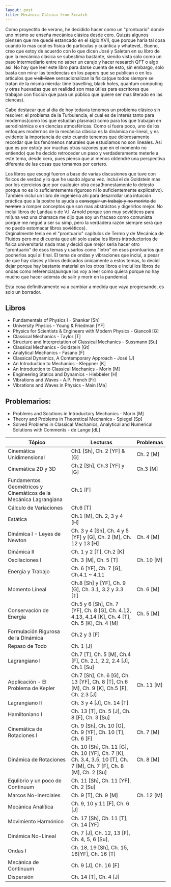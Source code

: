 ```yaml
---
layout: post
title: Mecánica Clásica from Scratch
---
```

Como proyectito de verano, he decidido hacer como un "prontuario" donde uno mismo se enseña mecánica clásica desde cero. Quizás algunos piensen que me quedé estancado en el siglo XVII, que porque haria tal cosa cuando lo mas cool es fisica de particulas y cuántica y whateveL. Bueno, creo que estoy de acuerdo con lo que dicen José y Saletan en su libro de que la mecánica clásica se subestima bastante, siendo vista solo como un paso intermediario entre no saber un carajo y hacer research QFT o algo así. No hay que leer este libro para darse cuenta de esto, sin embargo, solo basta con mirar las tendencias en los papers que se publican o en los articulos que ~~visibilizan~~ sensacionalizan la física(que todos siempre se tratan de la misma mierda: time travelling, black holes, quantum computing y otras huevadas que en realidad son mas útiles para escritores que trabajan con ficción que para un público que quiere ser mas literado en las ciencas). 

Cabe destacar que al dia de hoy todavia tenemos un problema clásico sin resolver: el problema de la Turbulencia, el cual es de interés tanto para modernos(como los que estudian plasmas) como para los que trabajan en aerodinámica o en ciencias atmosféricas. Como si fuera poco, uno de los enfoques modernos de la mecánica clásica es la dinámica no-lineal, y es evidente la importancia de esto cuando tenemos que dolorosamente recordar que los fenómenos naturales que estudiamos no son lineales. Asi que es por esto(y por muchas otras razones que en el momento no entiendo) que he decido retroceder un paso y verdaderamente meterle a este tema, desde cero, pues pienso que al menos obtendré una perspectiva diferente de las cosas que tomamos por certero. 

Los libros que escogí fueron a base de varias discusiones que tuve con físicos de verdad y lo que he usado alguna vez. Incluí el de Goldstein mas por los ejercicios que por cualquier otra cosa(honestamente lo detesto porque no es lo suficientemente riguroso ni lo suficientemente explicativo). Tambien incluí un libro de ingenieria ahi para desarrollar una intuición práctica que a la postre te ayuda a ~~conseguir un trabajo y no morirte de hambre~~ a romper conceptos que son mas abstráctos y digerirlos mejor. No incluí libros de Landau o de V.I. Arnold porque son muy soviéticos para mi(una vez una chamaca me dijo que soy un fracaso como comunista porque me negué a ser su simp, pero la verdadera razón siempre será que no puedo estomacar libros soviéticos).  
Orginalmente tenia en el "prontuario" capítulos de Termo y de Mecánica de Fluidos pero me di cuenta que ahi solo usaba los libros introductorios de física universitaria nada mas y decidi que mejor seria hacer otro "prontuario" de esos temas y usarlos como "intro" en esos prontuarios que poonerlos aquí al final. El tema de ondas y vibraciones que incluí, a pesar de que hay clases y libros dedicados únicamente a estos temas, lo decidí dejar porque hay bastante material en los otros libros e incluí los libros de ondas como referencia(aunque los voy a leer como quiera porque no hay mucho que hacer además de salir y morir en la pandemia).

Esta cosa definitivamente va a cambiar a medida que vaya progresando, es solo un borrador. 

## Libros
* Fundamentals of Physics I - Shankar \[Sh\]
* University Physics - Young & Friedman \[YF\]
* Physics for Scientists & Engineers with Modern Physics - Giancoli \[G\]
* Classical Mechanics - Taylor \[T\]
* Structure and Interpretation of Classical Mechanics - Sussmann \[Su\]
* Classical Mechanics - Goldstein \[Gt\]
* Analytical Mechanics - Fasano \[F\]
* Classical Dynamics, A Contemporary Approach - José \[J\]
* An Introduction to Mechanics - Kleppner \[K\]
* An Introduction to Classical Mechanics - Morin \[M\]
* Engineering Statics and Dynamics - Hiebbeler \[H\]
* Vibrations and Waves - A.P. French \[Fr\]
* Vibrations and Waves in Physics - Main \[Ma\]

## Problemarios:
* Problems and Solutions in Introductory Mechanics - Morin \[M\]
* Theory and Problems in Theoretical Mechanics - Spiegel \[Sp\]
* Solved Problems in Classical Mechanics, Analytical and Numerical Solutions with Comments - de Lange \[dL\]

| Tópico | Lecturas | Problemas | 
|-------|--------|--------|
| Cinemática Unidimensional     | Ch1 \[Sh\], Ch. 2 \[YF\] & \[G\]    | Ch. 2 \[M\]     |
| Cinemática 2D y 3D | Ch.2 \[Sh\], Ch.3 \[YF\] y \[G\]  | Ch.3 \[M\] |
| Fundamentos Geométricos y Cinemáticos de la Mecánica Lagrangiana | Ch.1 \[F\] | |
| Cálculo de Variaciones | Ch.6 \[T\]| |
| Estática | Ch.1 \[M\], Ch. 2, 3 y 4 \[H\] | | 
| Dinámica I - Leyes de Newton | Ch. 3 y 4 \[Sh\], Ch. 4 y 5 \[YF\] y \[G\], Ch. 2 \[M\], Ch. 12 y 13 \[H\] | Ch. 4 \[M\] |
| Dinámica II | Ch. 1 y 2 \[T\], Ch.2 \[K\] | |
| Oscilaciones I | Ch. 3 \[M\], Ch. 5 \[T\] | Ch. 10 \[M\] |
| Energia y Trabajo | Ch. 6 \[YF\], Ch. 7 \[G\], Ch.4.1 ~ 4.11 | |
| Momento Lineal | Ch.8 \[Sh\] y \[YF\], Ch. 9 \[G\], Ch. 3.1, 3.2 y 3.3 \[T\] | Ch. 6 \[M\] |
| Conservación de Energía | Ch.5 y 6 \[Sh\], Ch. 7 \[YF\], Ch. 8 \[G\], Ch. 4.12, 4.13, 4.14 \[K\], Ch. 4 \[T\], Ch. 5 \[K\], Ch. 4 \[M\] | Ch. 5 \[M\] |
| Formulación Rigurosa de la Dinámica | Ch.2 y 3 \[F\] | |
| Repaso de Todo| Ch. 1 \[J\] | |
| Lagrangiano I| Ch.7 \[T\], Ch. 5 \[M\], Ch.4 \[F\], Ch. 2.1, 2.2, 2.4 \[J\], Ch.1 \[Su\] | |
| Applicación - El Problema de Kepler | Ch.7 \[Sh\], Ch. 6 \[G\], Ch. 13 \[YF\], Ch. 8 \[T\], Ch.6 \[M\], Ch. 9 \[K\], Ch.5 \[F\], Ch. 2.3 \[J\]  | Ch. 11 \[M\] |
| Lagrangiano II | Ch. 3 y 4 \[J\], Ch. 14 \[T\]| |
| Hamiltoniano I | Ch. 13 \[T\], Ch. 5 \[J\], Ch. 8 \[F\], Ch. 3 \[Su\] | |
| Cinemática de Rotaciones I | Ch. 9 \[Sh\], Ch. 10 \[G\], Ch. 9 \[YF\], Ch. 10 \[T\], Ch. 6 \[F\] | Ch. 7 \[M\] |
| Dinámica de Rotaciones | Ch. 10 \[Sh\], Ch. 11 \[G\], Ch. 10 \[YF\], Ch. 7 \[K\], Ch. 3.4, 3.5, 10 \[T\], Ch. 7 \[M\], Ch. 7 \[F\], Ch. 8 \[M\], Ch. 2 \[Su\] | Ch. 8 \[M\] |
| Equlibrio y un poco de Continuum | Ch. 11 \[Sh\], Ch. 11 \[YF\], Ch. 2 \[Su\]| |
| Marcos No-Inerciales | Ch. 9 \[T\], Ch. 9 \[M\] | Ch. 12 \[M\] |
| Mecánica Analítica | Ch. 9, 10 y 11 \[F\], Ch. 6 \[J\] | |
| Movimiento Harmónico | Ch. 17 \[Sh\], Ch. 11 \[T\], Ch. 14 \[YF\]| |
| Dinámica No-Lineal | Ch. 7 \[J\], Ch. 12, 13 \[F\], Ch. 4, 5, 6 \[Su\],  | |
| Ondas I | Ch. 18, 19 \[Sh\], Ch. 15, 16\[YF\], Ch. 16 \[T\] | | 
| Mecánica de Continuum | Ch. 9 \[J\], Ch. 16 \[F\] | |
| Dispersión | Ch. 14 \[T\], Ch. 4 \[J\] | |


